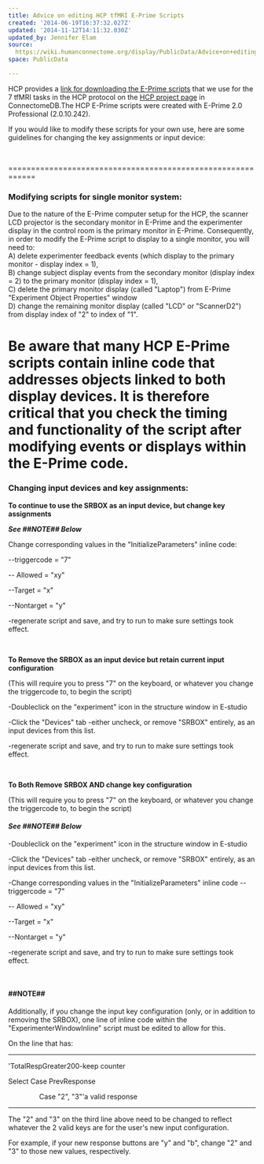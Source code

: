 ```yaml
---
title: Advice on editing HCP tfMRI E-Prime Scripts
created: '2014-06-19T16:37:32.027Z'
updated: '2014-11-12T14:11:32.030Z'
updated_by: Jennifer Elam
source: 
  https://wiki.humanconnectome.org/display/PublicData/Advice+on+editing+HCP+tfMRI+E-Prime+Scripts
space: PublicData

---
```

HCP provides a [link for downloading the E-Prime scripts](https://db.humanconnectome.org/app/action/ChooseDownloadResources?project=HCP_Resources&resource=Scripts&filePath=HCP_TFMRI_scripts.zip) that we use for the 7 tfMRI tasks in the HCP protocol on the [HCP project page](https://db.humanconnectome.org/data/projects/HCP_500) in ConnectomeDB.The HCP E-Prime scripts were created with E-Prime 2.0 Professional (2.0.10.242).

If you would like to modify these scripts for your own use, here are some guidelines for changing the key assignments or input device:

 

============================================================

### Modifying scripts for single monitor system:

Due to the nature of the E-Prime computer setup for the HCP, the scanner LCD projector is the secondary monitor in E-Prime and the experimenter display in the control room is the primary monitor in E-Prime. Consequently, in order to modify the E-Prime script to display to a single monitor, you will need to:  
A) delete experimenter feedback events (which display to the primary monitor - display index = 1),  
B) change subject display events from the secondary monitor (display index = 2) to the primary monitor (display index = 1),  
C) delete the primary monitor display (called "Laptop") from E-Prime "Experiment Object Properties" window  
D) change the remaining monitor display (called "LCD" or "ScannerD2") from display index of "2" to index of "1".  
  
Be aware that many HCP E-Prime scripts contain inline code that addresses objects linked to both display devices. It is therefore critical that you check the timing and functionality of the script after modifying events or displays within the E-Prime code.  
============================================================

### Changing input devices and key assignments:

**To continue to use the SRBOX as an input device, but change key assignments**

***See ##NOTE## Below***

Change corresponding values in the "InitializeParameters" inline code:

--triggercode = "7"

-- Allowed = "xy"    

--Target = "x"           

--Nontarget = "y"

-regenerate script and save, and try to run to make sure settings took effect.

 

**To Remove the SRBOX as an input device but retain current input configuration**

(This will require you to press "7" on the keyboard, or whatever you change the triggercode to, to begin the script)

-Doubleclick on the "experiment" icon in the structure window in E-studio

-Click the "Devices" tab -either uncheck, or remove "SRBOX" entirely, as an input devices from this list.

-regenerate script and save, and try to run to make sure settings took effect.

 

**To Both Remove SRBOX AND change key configuration**

(This will require you to press "7" on the keyboard, or whatever you change the triggercode to, to begin the script)

#### ***See ##NOTE## Below***

-Doubleclick on the "experiment" icon in the structure window in E-studio

-Click the "Devices" tab -either uncheck, or remove "SRBOX" entirely, as an input devices from this list.

-Change corresponding values in the "InitializeParameters" inline code --triggercode = "7"

-- Allowed = "xy"    

--Target = "x"           

--Nontarget = "y"

-regenerate script and save, and try to run to make sure settings took effect.

 

#### **##NOTE##**

Additionally, if you change the input key configuration (only, or in addition to removing the SRBOX), one line of inline code within the "ExperimenterWindowInline" script must be edited to allow for this.

On the line that has:

----

'TotalRespGreater200-keep counter

Select Case PrevResponse

                Case "2", "3"'a valid response

----

The "2" and "3" on the third line above need to be changed to reflect whatever the 2 valid keys are for the user's new input configuration.

For example, if your new response buttons are "y" and "b", change "2" and "3" to those new values, respectively.

  
